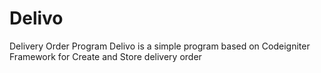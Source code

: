 # Delivo
Delivery Order Program
Delivo is a simple program based on Codeigniter Framework for Create and Store delivery order
